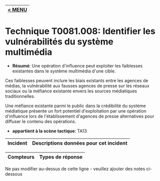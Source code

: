 |[< MENU](../../README.md)|
|---|
# Technique T0081.008: Identifier les vulnérabilités du système multimédia

* **Résumé**: Une opération d'influence peut exploiter les faiblesses existantes dans le système multimédia d'une cible.

Ces faiblesses peuvent inclure les biais existants entre les agences de médias, la vulnérabilité aux fausses agences de presse sur les réseaux sociaux ou la méfiance existante envers les sources médiatiques traditionnelles.

Une méfiance existante parmi le public dans la crédibilité du système médiatique présente un fort potentiel d'exploitation par une opération d'influence lors de l'établissement d'agences de presse alternatives pour diffuser le contenu des opérations.

* **appartient à la scène tactique**: TA13


|Incident |Descriptions données pour cet incident |
|-------- |-------------------- |



|Compteurs |Types de réponse |
|-------- |-------------- |


Ne pas modifier au-dessus de cette ligne - veuillez ajouter des notes ci-dessous